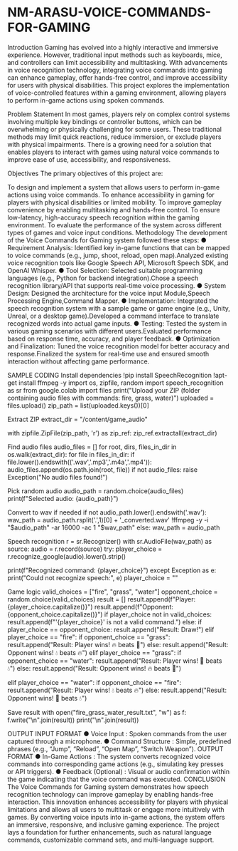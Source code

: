 # NM-ARASU-VOICE-COMMANDS-FOR-GAMING
Introduction
Gaming has evolved into a highly interactive and immersive experience. However, traditional
input methods such as keyboards, mice, and controllers can limit accessibility and
multitasking. With advancements in voice recognition technology, integrating voice
commands into gaming can enhance gameplay, offer hands-free control, and improve
accessibility for users with physical disabilities. This project explores the implementation of
voice-controlled features within a gaming environment, allowing players to perform in-game
actions using spoken commands.

Problem Statement
In most games, players rely on complex control systems involving multiple key bindings or
controller buttons, which can be overwhelming or physically challenging for some users.
These traditional methods may limit quick reactions, reduce immersion, or exclude players
with physical impairments. There is a growing need for a solution that enables players to
interact with games using natural voice commands to improve ease of use, accessibility, and
responsiveness.

Objectives
The primary objectives of this project are:

To design and implement a system that allows users to perform in-game actions using
voice commands.
To enhance accessibility in gaming for players with physical disabilities or limited
mobility.
To improve gameplay convenience by enabling multitasking and hands-free control.
To ensure low-latency, high-accuracy speech recognition within the gaming
environment.
To evaluate the performance of the system across different types of games and voice
input conditions.
Methodology
The development of the Voice Commands for Gaming system followed these steps:
● Requirement Analysis: Identified key in-game functions that can be mapped to voice
commands (e.g., jump, shoot, reload, open map).Analyzed existing voice recognition
tools like Google Speech API, Microsoft Speech SDK, and OpenAI Whisper.
● Tool Selection: Selected suitable programming languages (e.g., Python for backend
integration).Chose a speech recognition library/API that supports real-time voice
processing.
● System Design: Designed the architecture for the voice input Module,Speech
Processing Engine,Command Mapper.
● Implementation: Integrated the speech recognition system with a sample game or
game engine (e.g., Unity, Unreal, or a desktop game).Developed a command interface
to translate recognized words into actual game inputs.
● Testing: Tested the system in various gaming scenarios with different users.Evaluated
performance based on response time, accuracy, and player feedback.
● Optimization and Finalization: Tuned the voice recognition model for better
accuracy and response.Finalized the system for real-time use and ensured smooth
interaction without affecting game performance.

SAMPLE CODING
Install dependencies
!pip install SpeechRecognition
!apt-get install ffmpeg -y
import os, zipfile, random
import speech_recognition as sr
from google.colab import files
print("Upload your ZIP (folder containing audio files with commands: fire, grass, water)")
uploaded = files.upload()
zip_path = list(uploaded.keys())[0]

Extract ZIP
extract_dir = "/content/game_audio"

with zipfile.ZipFile(zip_path, 'r') as zip_ref:
zip_ref.extractall(extract_dir)

Find audio files
audio_files = []
for root, dirs, files_in_dir in os.walk(extract_dir):
for file in files_in_dir:
if file.lower().endswith(('.wav','.mp3','.m4a','.mp4')):
audio_files.append(os.path.join(root, file))
if not audio_files:
raise Exception("No audio files found!")

Pick random audio
audio_path = random.choice(audio_files)
print(f"Selected audio: {audio_path}")

Convert to wav if needed
if not audio_path.lower().endswith('.wav'):
wav_path = audio_path.rsplit('.',1)[0] + '_converted.wav'
!ffmpeg -y -i "$audio_path" -ar 16000 -ac 1 "$wav_path"
else:
wav_path = audio_path

Speech recognition
r = sr.Recognizer()
with sr.AudioFile(wav_path) as source:
audio = r.record(source)
try:
player_choice = r.recognize_google(audio).lower().strip()

print(f"Recognized command: {player_choice}")
except Exception as e:
print("Could not recognize speech:", e)
player_choice = ""

Game logic
valid_choices = ["fire", "grass", "water"]
opponent_choice = random.choice(valid_choices)
result = []
result.append(f"Player: {player_choice.capitalize()}")
result.append(f"Opponent: {opponent_choice.capitalize()}")
if player_choice not in valid_choices:
result.append(f"'{player_choice}' is not a valid command.")
else:
if player_choice == opponent_choice:
result.append("Result: Draw!")
elif player_choice == "fire":
if opponent_choice == "grass":
result.append("Result: Player wins! 🔥 beats 🌿")
else:
result.append("Result: Opponent wins! 💧 beats 🔥")
elif player_choice == "grass":
if opponent_choice == "water":
result.append("Result: Player wins! 🌿 beats 💧")
else:
result.append("Result: Opponent wins! 🔥 beats 🌿")

elif player_choice == "water":
if opponent_choice == "fire":
result.append("Result: Player wins! 💧 beats 🔥")
else:
result.append("Result: Opponent wins! 🌿 beats 💧")

Save result
with open("fire_grass_water_result.txt", "w") as f:
f.write("\n".join(result))
print("\n".join(result))

OUTPUT
INPUT FORMAT
● Voice Input : Spoken commands from the user captured through a microphone.
● Command Structure : Simple, predefined phrases (e.g., “Jump”, “Reload”, “Open
Map”, “Switch Weapon”).
OUTPUT FORMAT
● In-Game Actions : The system converts recognized voice commands into
corresponding game actions (e.g., simulating key presses or API triggers).
● Feedback (Optional) : Visual or audio confirmation within the game indicating that
the voice command was executed.
CONCLUSION
The Voice Commands for Gaming system demonstrates how speech recognition technology
can improve gameplay by enabling hands-free interaction. This innovation enhances
accessibility for players with physical limitations and allows all users to multitask or engage
more intuitively with games. By converting voice inputs into in-game actions, the system
offers an immersive, responsive, and inclusive gaming experience. The project lays a
foundation for further enhancements, such as natural language commands, customizable
command sets, and multi-language support.
